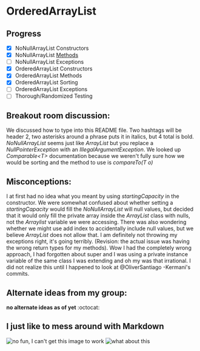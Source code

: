 # OrderedArrayList

## Progress
- [x] NoNullArrayList Constructors
- [x] NoNullArrayList [Methods](https://www.youtube.com/watch?v=l5aZJBLAu1E)
- [ ] NoNullArrayList Exceptions
- [x] OrderedArrayList Constructors
- [x] OrderedArrayList Methods
- [x] OrderedArrayList Sorting
- [ ] OrderedArrayList Exceptions
- [ ] Thorough/Randomized Testing

## Breakout room discussion:
We discussed how to type into this README file.
Two hashtags will be header 2, two asterisks around a phrase puts it in italics, but 4 total is bold.
*NoNullArrayList* seems just like *ArrayList* but you replace a *NullPointerException* with an *IllegalArgumentException*.
We looked up *Comparable\<T\>* documentation because we weren't fully sure how we would be sorting and the method to use is *compareTo(T o)*

## Misconceptions:
I at first had no idea what you meant by using *startingCapacity* in the constructor.
We were somewhat confused about whether setting a *startingCapacity* would fill the *NoNullArrayList* will null values, but decided that it would only fill the private array inside the *ArrayList* class with nulls, not the *Arraylist* variable we were accessing.
There was also wondering whether we might use add index to accidentally include null values, but we believe *ArrayList* does not allow that.
I am definitely not throwing my exceptions right, it's going terribly. (Revision: the actual issue was having the wrong return types for my methods).
Wow I had the completely wrong approach, I had forgotten about super and I was using a private instance variable of the same class I was extending and oh my was that irrational. I did not realize this until I happened to look at @OliverSantiago -Kermani's commits.

## Alternate ideas from my group:
**no alternate ideas as of yet** :octocat:

## I just like to mess around with Markdown
![no fun, I can't get this image to work](https://encrypted-tbn0.gstatic.com/images?q=tbn:ANd9GcQ_2fK04BdwLjEd6LW1cIJD7L-TG9wYbk8i0g&usqp=CAU)
![what about this](https://www.australianwildlife.org/wp-content/uploads/2019/03/Northern-Brown-Bandicoot-%C2%A9-AWC.png)

